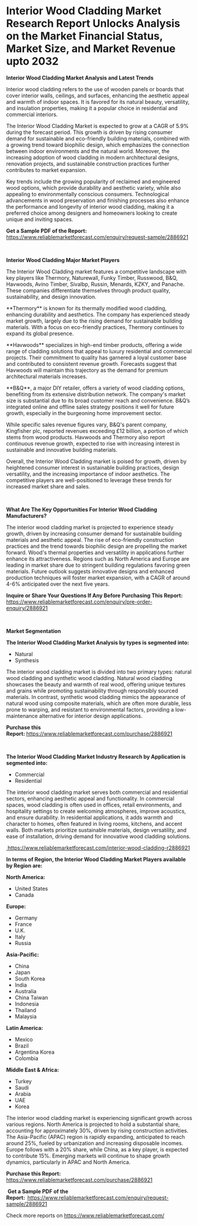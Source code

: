 <p><h1>Interior Wood Cladding Market Research Report Unlocks Analysis on the Market Financial Status, Market Size, and Market Revenue upto 2032</h1></p><p><strong>Interior Wood Cladding Market Analysis and Latest Trends</strong></p>
<p><p>Interior wood cladding refers to the use of wooden panels or boards that cover interior walls, ceilings, and surfaces, enhancing the aesthetic appeal and warmth of indoor spaces. It is favored for its natural beauty, versatility, and insulation properties, making it a popular choice in residential and commercial interiors.</p><p>The Interior Wood Cladding Market is expected to grow at a CAGR of 5.9% during the forecast period. This growth is driven by rising consumer demand for sustainable and eco-friendly building materials, combined with a growing trend toward biophilic design, which emphasizes the connection between indoor environments and the natural world. Moreover, the increasing adoption of wood cladding in modern architectural designs, renovation projects, and sustainable construction practices further contributes to market expansion.</p><p>Key trends include the growing popularity of reclaimed and engineered wood options, which provide durability and aesthetic variety, while also appealing to environmentally conscious consumers. Technological advancements in wood preservation and finishing processes also enhance the performance and longevity of interior wood cladding, making it a preferred choice among designers and homeowners looking to create unique and inviting spaces.</p></p>
<p><strong>Get a Sample PDF of the Report:&nbsp;</strong> <a href="https://www.reliablemarketforecast.com/enquiry/request-sample/2886921?utm_campaign=2320&utm_medium=2&utm_source=Github&utm_content=ia&utm_term=13032025&utm_id=interior-wood-cladding">https://www.reliablemarketforecast.com/enquiry/request-sample/2886921</a></p>
<p>&nbsp;</p>
<p><strong>Interior Wood Cladding Major Market Players</strong></p>
<p><p>The Interior Wood Cladding market features a competitive landscape with key players like Thermory, Naturewall, Funky Timber, Russwood, B&Q, Havwoods, Avino Timber, Sivalbp, Russin, Menards, KZKY, and Panache. These companies differentiate themselves through product quality, sustainability, and design innovation.</p><p>**Thermory** is known for its thermally modified wood cladding, enhancing durability and aesthetics. The company has experienced steady market growth, largely due to the rising demand for sustainable building materials. With a focus on eco-friendly practices, Thermory continues to expand its global presence.</p><p>**Havwoods** specializes in high-end timber products, offering a wide range of cladding solutions that appeal to luxury residential and commercial projects. Their commitment to quality has garnered a loyal customer base and contributed to consistent revenue growth. Forecasts suggest that Havwoods will maintain this trajectory as the demand for premium architectural materials increases.</p><p>**B&Q**, a major DIY retailer, offers a variety of wood cladding options, benefiting from its extensive distribution network. The company's market size is substantial due to its broad customer reach and convenience. B&Q’s integrated online and offline sales strategy positions it well for future growth, especially in the burgeoning home improvement sector.</p><p>While specific sales revenue figures vary, B&Q's parent company, Kingfisher plc, reported revenues exceeding £12 billion, a portion of which stems from wood products. Havwoods and Thermory also report continuous revenue growth, expected to rise with increasing interest in sustainable and innovative building materials.</p><p>Overall, the Interior Wood Cladding market is poised for growth, driven by heightened consumer interest in sustainable building practices, design versatility, and the increasing importance of indoor aesthetics. The competitive players are well-positioned to leverage these trends for increased market share and sales.</p></p>
<p>&nbsp;</p>
<p><strong>What Are The Key Opportunities For Interior Wood Cladding Manufacturers?</strong></p>
<p><p>The interior wood cladding market is projected to experience steady growth, driven by increasing consumer demand for sustainable building materials and aesthetic appeal. The rise of eco-friendly construction practices and the trend towards biophilic design are propelling the market forward. Wood's thermal properties and versatility in applications further enhance its attractiveness. Regions such as North America and Europe are leading in market share due to stringent building regulations favoring green materials. Future outlook suggests innovative designs and enhanced production techniques will foster market expansion, with a CAGR of around 4-6% anticipated over the next five years.</p></p>
<p><strong>Inquire or Share Your Questions If Any Before Purchasing This Report:</strong> <a href="https://www.reliablemarketforecast.com/enquiry/pre-order-enquiry/2886921?utm_campaign=2320&utm_medium=2&utm_source=Github&utm_content=ia&utm_term=13032025&utm_id=interior-wood-cladding">https://www.reliablemarketforecast.com/enquiry/pre-order-enquiry/2886921</a></p>
<p>&nbsp;</p>
<p><strong>Market Segmentation</strong></p>
<p><strong>The Interior Wood Cladding Market Analysis by types is segmented into:</strong></p>
<p><ul><li>Natural</li><li>Synthesis</li></ul></p>
<p><p>The interior wood cladding market is divided into two primary types: natural wood cladding and synthetic wood cladding. Natural wood cladding showcases the beauty and warmth of real wood, offering unique textures and grains while promoting sustainability through responsibly sourced materials. In contrast, synthetic wood cladding mimics the appearance of natural wood using composite materials, which are often more durable, less prone to warping, and resistant to environmental factors, providing a low-maintenance alternative for interior design applications.</p></p>
<p><strong>Purchase this Report:&nbsp;</strong><a href="https://www.reliablemarketforecast.com/purchase/2886921?utm_campaign=2320&utm_medium=2&utm_source=Github&utm_content=ia&utm_term=13032025&utm_id=interior-wood-cladding">https://www.reliablemarketforecast.com/purchase/2886921</a></p>
<p>&nbsp;</p>
<p><strong>The Interior Wood Cladding Market Industry Research by Application is segmented into:</strong></p>
<p><ul><li>Commercial</li><li>Residential</li></ul></p>
<p><p>The interior wood cladding market serves both commercial and residential sectors, enhancing aesthetic appeal and functionality. In commercial spaces, wood cladding is often used in offices, retail environments, and hospitality settings to create welcoming atmospheres, improve acoustics, and ensure durability. In residential applications, it adds warmth and character to homes, often featured in living rooms, kitchens, and accent walls. Both markets prioritize sustainable materials, design versatility, and ease of installation, driving demand for innovative wood cladding solutions.</p></p>
<p><a href="https://www.reliablemarketforecast.com/interior-wood-cladding-r2886921?utm_campaign=2320&utm_medium=2&utm_source=Github&utm_content=ia&utm_term=13032025&utm_id=interior-wood-cladding">&nbsp;https://www.reliablemarketforecast.com/interior-wood-cladding-r2886921</a></p>
<p><strong>In terms of Region, the Interior Wood Cladding Market Players available by Region are:</strong></p>
<p>
    <p> <strong> North America: </strong>
        <ul>
            <li>United States</li>
            <li>Canada</li>
        </ul>
        </p> 
    <p> <strong> Europe: </strong>
        <ul>
            <li>Germany</li>
            <li>France</li>
            <li>U.K.</li>
            <li>Italy</li>
            <li>Russia</li>
        </ul>
        </p> 
    <p> <strong> Asia-Pacific: </strong>
        <ul>
            <li>China</li>
            <li>Japan</li>
            <li>South Korea</li>
            <li>India</li>
            <li>Australia</li>
            <li>China Taiwan</li>
            <li>Indonesia</li>
            <li>Thailand</li>
            <li>Malaysia</li>
        </ul>
        </p> 
    <p> <strong> Latin America: </strong>
        <ul>
            <li>Mexico</li>
            <li>Brazil</li>
            <li>Argentina Korea</li>
            <li>Colombia</li>
        </ul>
        </p> 
    <p> <strong> Middle East & Africa: </strong>
        <ul>
            <li>Turkey</li>
            <li>Saudi</li>
            <li>Arabia</li>
            <li>UAE</li>
            <li>Korea</li>
        </ul>
    </p>
    </p>
<p><p>The interior wood cladding market is experiencing significant growth across various regions. North America is projected to hold a substantial share, accounting for approximately 30%, driven by rising construction activities. The Asia-Pacific (APAC) region is rapidly expanding, anticipated to reach around 25%, fueled by urbanization and increasing disposable incomes. Europe follows with a 20% share, while China, as a key player, is expected to contribute 15%. Emerging markets will continue to shape growth dynamics, particularly in APAC and North America.</p></p>
<p><strong>Purchase this Report: </strong><a href="https://www.reliablemarketforecast.com/purchase/2886921?utm_campaign=2320&utm_medium=2&utm_source=Github&utm_content=ia&utm_term=13032025&utm_id=interior-wood-cladding">https://www.reliablemarketforecast.com/purchase/2886921</a></p>
<p>&nbsp;<strong>Get a Sample PDF of the Report:&nbsp;&nbsp;</strong><a href="https://www.reliablemarketforecast.com/enquiry/request-sample/2886921?utm_campaign=2320&utm_medium=2&utm_source=Github&utm_content=ia&utm_term=13032025&utm_id=interior-wood-cladding">https://www.reliablemarketforecast.com/enquiry/request-sample/2886921</a></p>
<p><strong></strong></p>
<p>Check more reports on <a href="https://www.reliablemarketforecast.com/?utm_campaign=2320&utm_medium=2&utm_source=Github&utm_content=ia&utm_term=13032025&utm_id=interior-wood-cladding">https://www.reliablemarketforecast.com/</a></p>
